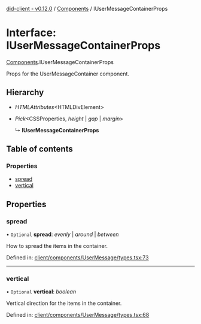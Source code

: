 [did-client - v0.12.0](../README.md) / [Components](../modules/components.md) / IUserMessageContainerProps

# Interface: IUserMessageContainerProps

[Components](../modules/components.md).IUserMessageContainerProps

Props for the UserMessageContainer component.

## Hierarchy

* *HTMLAttributes*<HTMLDivElement\>

* *Pick*<CSSProperties, *height* \| *gap* \| *margin*\>

  ↳ **IUserMessageContainerProps**

## Table of contents

### Properties

- [spread](components.iusermessagecontainerprops.md#spread)
- [vertical](components.iusermessagecontainerprops.md#vertical)

## Properties

### spread

• `Optional` **spread**: *evenly* \| *around* \| *between*

How to spread the items in the container.

Defined in: [client/components/UserMessage/types.tsx:73](https://github.com/Puzzlepart/did/blob/dev/client/components/UserMessage/types.tsx#L73)

___

### vertical

• `Optional` **vertical**: *boolean*

Vertical direction for the items in the container.

Defined in: [client/components/UserMessage/types.tsx:68](https://github.com/Puzzlepart/did/blob/dev/client/components/UserMessage/types.tsx#L68)
